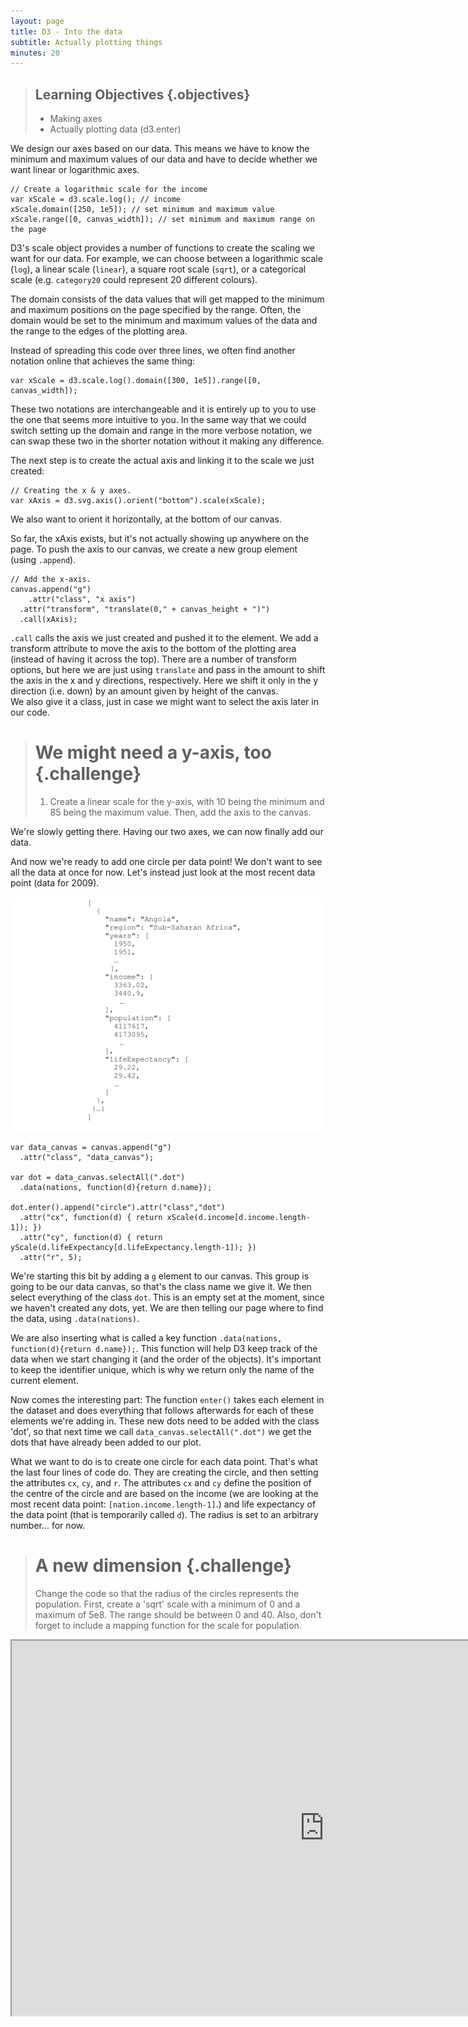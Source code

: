 ```yaml
---
layout: page
title: D3 - Into the data
subtitle: Actually plotting things
minutes: 20
---
```


> ## Learning Objectives {.objectives}
> 
> * Making axes
> * Actually plotting data (d3.enter)


We design our axes based on our data. This means we have to know the minimum and 
maximum values of our data and have to decide whether we want linear or logarithmic
axes.


~~~{.js}
// Create a logarithmic scale for the income 
var xScale = d3.scale.log(); // income
xScale.domain([250, 1e5]); // set minimum and maximum value
xScale.range([0, canvas_width]); // set minimum and maximum range on the page
~~~

D3's scale object provides a number of functions to create the scaling we want 
for our data. For example, we can choose between a logarithmic scale (`log`), a 
linear scale (`linear`), a square root scale (`sqrt`), or a categorical scale 
(e.g. `category20` could represent 20 different colours).

The domain consists of the data values that will get mapped to the minimum and maximum positions on the page specified by the range. Often, the domain would be set to the minimum and maximum values of the data and the range to the edges of the plotting area. 


Instead of spreading this code over three lines, we often find another notation 
online that achieves the same thing:

~~~{.js}
var xScale = d3.scale.log().domain([300, 1e5]).range([0, canvas_width]);  
~~~

These two notations are interchangeable and it is entirely up to you to use the 
one that seems more intuitive to you. 
In the same way that we could switch setting up the domain and range in the more 
verbose notation, we can swap these two in the shorter notation without it making 
any difference. 

The next step is to create the actual axis and linking it to the scale we just 
created:

~~~{.js}
// Creating the x & y axes.
var xAxis = d3.svg.axis().orient("bottom").scale(xScale);
~~~

We also want to orient it horizontally, at the bottom of our canvas.

So far, the xAxis exists, but it's not actually showing up anywhere on the page.
To push the axis to our canvas, we create a new group element (using `.append`).

~~~{.js}
// Add the x-axis.
canvas.append("g")
	.attr("class", "x axis")
  .attr("transform", "translate(0," + canvas_height + ")")
  .call(xAxis);
~~~

`.call` calls the axis we just created and pushed it to the element.
We add a transform attribute to move the axis to the bottom of the plotting area (instead of having it across the top). There are a number of transform options, but here we are just using `translate` and pass in the amount to shift the axis in the x and y directions, respectively. Here we shift it only in the y direction (i.e. down) by an amount given by height of the canvas.  
We also give it a class, just in case we might want to select the axis later in our code.

> # We might need a y-axis, too {.challenge}
> 1. Create a linear scale for the y-axis, with 10 being the minimum and 85 being the maximum value. Then, add the axis to the canvas.

We're slowly getting there. Having our two axes, we can now finally add our data. 

And now we're ready to add one circle per data point! 
We don't want to see all the data at once for now. Let's instead just look at the 
most recent data point (data for 2009).

<img src="img/data_structure.png" alt="data structure" width="500" />


~~~{.js}
var data_canvas = canvas.append("g")
  .attr("class", "data_canvas");
      
var dot = data_canvas.selectAll(".dot")
  .data(nations, function(d){return d.name});

dot.enter().append("circle").attr("class","dot")
  .attr("cx", function(d) { return xScale(d.income[d.income.length-1]); }) 
  .attr("cy", function(d) { return yScale(d.lifeExpectancy[d.lifeExpectancy.length-1]); })
  .attr("r", 5);
~~~

We're starting this bit by adding a `g` element to our canvas.
This group is going to be our data canvas, so that's the class name we give it.
We then select everything of the class `dot`. This is an empty set at the moment,
since we haven't created any dots, yet.
We are then telling our page where to find the data, using `.data(nations)`.

We are also inserting what is called a key function `.data(nations, function(d){return d.name});`. This function will help D3 keep track of the data when we start changing it (and the order of the objects). It's important to keep the identifier unique, which is why we return only the name of the current element.

Now comes the interesting part:
The function `enter()` takes each element in the dataset and does everything that follows afterwards for each of these elements we're adding in. These new dots need to be added with the class 'dot', so that next time we call `data_canvas.selectAll(".dot")` we get the dots that have already been added to our plot.

What we want to do is to create one circle for each data point. That's
what the last four lines of code do. They are creating the circle, and then setting 
the attributes `cx`, `cy`, and `r`. 
The attributes `cx` and `cy` define the position of the centre of the circle and are based on the income (we are looking at the most recent data point: `[nation.income.length-1]`.) and life expectancy of the data point (that is temporarily called `d`). The radius is set to an 
arbitrary number... for now.


> # A new dimension {.challenge}
> Change the code so that the radius of the circles represents the population. First, create a 'sqrt' scale with a minimum of 0 and a maximum of 5e8. The range should be between 0 and 40. Also, don't forget to include a mapping function for the scale for population. 


<iframe src="http://isakiko.github.io/D3-visualising-data/code/index08.html" width="1000" height="600"></iframe>
